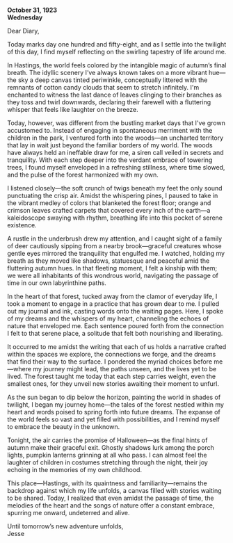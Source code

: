 
**October 31, 1923**  
**Wednesday**  

Dear Diary,

Today marks day one hundred and fifty-eight, and as I settle into the twilight of this day, I find myself reflecting on the swirling tapestry of life around me. 

In Hastings, the world feels colored by the intangible magic of autumn’s final breath. The idyllic scenery I’ve always known takes on a more vibrant hue—the sky a deep canvas tinted periwinkle, conceptually littered with the remnants of cotton candy clouds that seem to stretch infinitely. I'm enchanted to witness the last dance of leaves clinging to their branches as they toss and twirl downwards, declaring their farewell with a fluttering whisper that feels like laughter on the breeze.

Today, however, was different from the bustling market days that I've grown accustomed to. Instead of engaging in spontaneous merriment with the children in the park, I ventured forth into the woods—an uncharted territory that lay in wait just beyond the familiar borders of my world. The woods have always held an ineffable draw for me, a siren call veiled in secrets and tranquility. With each step deeper into the verdant embrace of towering trees, I found myself enveloped in a refreshing stillness, where time slowed, and the pulse of the forest harmonized with my own.

I listened closely—the soft crunch of twigs beneath my feet the only sound punctuating the crisp air. Amidst the whispering pines, I paused to take in the vibrant medley of colors that blanketed the forest floor; orange and crimson leaves crafted carpets that covered every inch of the earth—a kaleidoscope swaying with rhythm, breathing life into this pocket of serene existence.

A rustle in the underbrush drew my attention, and I caught sight of a family of deer cautiously sipping from a nearby brook—graceful creatures whose gentle eyes mirrored the tranquility that engulfed me. I watched, holding my breath as they moved like shadows, statuesque and peaceful amid the fluttering autumn hues. In that fleeting moment, I felt a kinship with them; we were all inhabitants of this wondrous world, navigating the passage of time in our own labyrinthine paths.

In the heart of that forest, tucked away from the clamor of everyday life, I took a moment to engage in a practice that has grown dear to me. I pulled out my journal and ink, casting words onto the waiting pages. Here, I spoke of my dreams and the whispers of my heart, channeling the echoes of nature that enveloped me. Each sentence poured forth from the connection I felt to that serene place, a solitude that felt both nourishing and liberating.

It occurred to me amidst the writing that each of us holds a narrative crafted within the spaces we explore, the connections we forge, and the dreams that find their way to the surface. I pondered the myriad choices before me—where my journey might lead, the paths unseen, and the lives yet to be lived. The forest taught me today that each step carries weight, even the smallest ones, for they unveil new stories awaiting their moment to unfurl.

As the sun began to dip below the horizon, painting the world in shades of twilight, I began my journey home—the tales of the forest nestled within my heart and words poised to spring forth into future dreams. The expanse of the world feels so vast and yet filled with possibilities, and I remind myself to embrace the beauty in the unknown.

Tonight, the air carries the promise of Halloween—as the final hints of autumn make their graceful exit. Ghostly shadows lurk among the porch lights, pumpkin lanterns grinning at all who pass. I can almost feel the laughter of children in costumes stretching through the night, their joy echoing in the memories of my own childhood. 

This place—Hastings, with its quaintness and familiarity—remains the backdrop against which my life unfolds, a canvas filled with stories waiting to be shared. Today, I realized that even amidst the passage of time, the melodies of the heart and the songs of nature offer a constant embrace, spurring me onward, undeterred and alive.

Until tomorrow’s new adventure unfolds,  
Jesse
